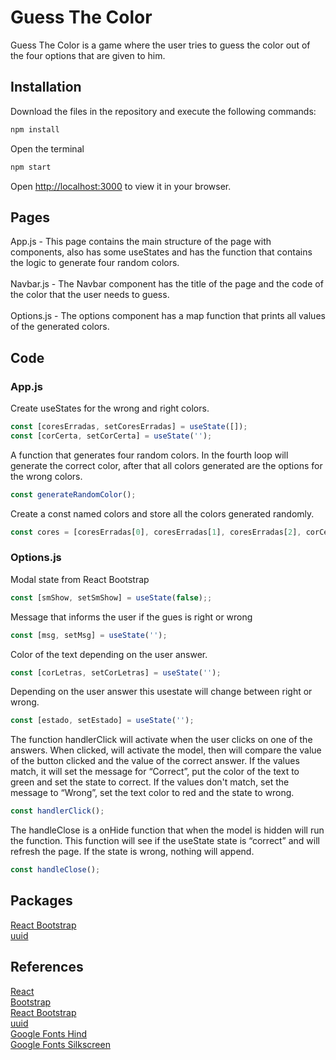 # Guess The Color

Guess The Color is a game where the user tries to guess the color out of the four options that are given to him. 

## Installation

Download the files in the repository and execute the following commands:


```bash
npm install
```
Open the terminal

```bash
npm start
```
Open [http://localhost:3000](http://localhost:3000) to view it in your browser.

## Pages

App.js - This page contains the main structure of the page with components, also has some useStates and has the function that contains the logic to generate four random colors.\
\
Navbar.js - The Navbar component has the title of the page and the code of the color that the user needs to guess.\
\
Options.js - The options component has a map function that prints all values of the generated colors.

## Code

### App.js

Create useStates for the wrong and right colors.
```javascript
const [coresErradas, setCoresErradas] = useState([]);
const [corCerta, setCorCerta] = useState('');
```
A function that generates four random colors. In the fourth loop will generate the correct color, after that all colors generated are the options for the wrong colors.
```javascript
const generateRandomColor();
```
Create a const named colors and store all the colors generated randomly.
```javascript
const cores = [coresErradas[0], coresErradas[1], coresErradas[2], corCerta].sort();
```

### Options.js

Modal state from React Bootstrap
```javascript
const [smShow, setSmShow] = useState(false);;
```
Message that informs the user if the gues is right or wrong
```javascript
const [msg, setMsg] = useState('');
```
Color of the text depending on the user answer.
```javascript
const [corLetras, setCorLetras] = useState('');
```
Depending on the user answer this usestate will change between right or wrong.
```javascript
const [estado, setEstado] = useState('');
```
The function handlerClick will activate when the user clicks on one of the answers. When clicked, will activate the model, then will compare the value of the button clicked and the value of the correct answer. If the values match, it will set the message for “Correct”, put the color of the text to green and set the state to correct. If the values don't match, set the message to “Wrong”, set the text color to red and the state to wrong.
```javascript
const handlerClick();
```
The handleClose is a onHide function that when the model is hidden will run the function. This function will see if the useState state is “correct” and will refresh the page. If the state is wrong, nothing will append.
```javascript
const handleClose();
```

## Packages

[React Bootstrap](https://react-bootstrap.github.io/)\
[uuid](https://github.com/uuidjs/uuid)

## References
[React](https://reactjs.org/)\
[Bootstrap](https://getbootstrap.com/)\
[React Bootstrap](https://react-bootstrap.github.io/)\
[uuid](https://github.com/uuidjs/uuid)\
[Google Fonts Hind](https://fonts.google.com/specimen/Hind?query=Hind)\
[Google Fonts Silkscreen](https://fonts.google.com/specimen/Silkscreen?query=Silkscreen)
